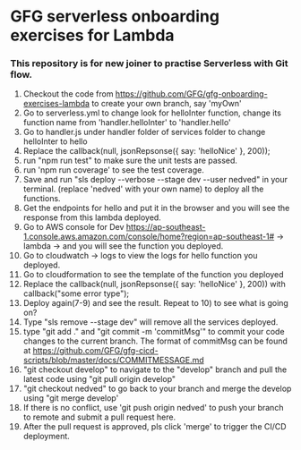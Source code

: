 # GFG serverless onboarding exercises for Lambda

### This repository is for new joiner to practise Serverless with Git flow. 
1. Checkout the code from https://github.com/GFG/gfg-onboarding-exercises-lambda to create your own branch, say 'myOwn'
2. Go to serverless.yml to change look for helloInter function, change its function name from 'handler.helloInter' to 'handler.hello'
3. Go to handler.js under handler folder of services folder to change helloInter to hello
4. Replace the callback(null, jsonRepsonse({ say: 'helloNice' }, 200));
5. run "npm run test" to make sure the unit tests are passed. 
6. run 'npm run coverage' to see the test coverage.
7. Save and run "sls deploy --verbose --stage dev --user nedved" in your terminal. (replace 'nedved' with your own name)  to deploy all the functions.
8. Get the endpoints for hello and put it in the browser and you will see the response from this lambda deployed.
9. Go to AWS console for Dev https://ap-southeast-1.console.aws.amazon.com/console/home?region=ap-southeast-1# → lambda → and you will see the function you deployed.
10. Go to cloudwatch → logs  to view the logs for hello function you deployed.
11. Go to cloudformation to see the template of the function you deployed
12. Replace the callback(null, jsonRepsonse({ say: 'helloNice' }, 200)) with callback("some error type");
13. Deploy again(7-9) and see the result. Repeat to 10) to see what is going on? 
14. Type "sls remove --stage dev" will remove all the services deployed.
15. type "git add ." and "git commit -m 'commitMsg'" to commit your code changes to the current branch. The format of commitMsg can be found at https://github.com/GFG/gfg-cicd-scripts/blob/master/docs/COMMITMESSAGE.md
16. "git checkout develop" to navigate to the "develop" branch and pull the latest code using "git pull origin develop"
17. "git checkout nedved" to go back to your branch and merge the develop using "git merge develop'
18. If there is no conflict, use 'git push origin nedved'  to push your branch to remote and submit a pull request here. 
19. After the pull request is approved, pls click 'merge' to trigger the CI/CD deployment.

